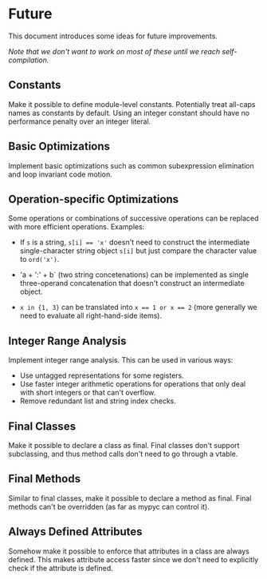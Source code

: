 # Future

This document introduces some ideas for future improvements.

*Note that we don't want to work on most of these until we reach self-compilation.*

## Constants

Make it possible to define module-level constants. Potentially treat
all-caps names as constants by default. Using an integer constant
should have no performance penalty over an integer literal.

## Basic Optimizations

Implement basic optimizations such as common subexpression elimination and
loop invariant code motion.

## Operation-specific Optimizations

Some operations or combinations of successive operations can be
replaced with more efficient operations. Examples:

* If `s` is a string, `s[i] == 'x'` doesn't need to construct the
  intermediate single-character string object `s[i]` but just compare
  the character value to `ord('x')`.

* 'a + ':' + b` (two string concetenations) can be implemented as
  single three-operand concatenation that doesn't construct an
  intermediate object.

* `x in {1, 3}` can be translated into `x == 1 or x == 2` (more
  generally we need to evaluate all right-hand-side items).

## Integer Range Analysis

Implement integer range analysis. This can be used in various ways:

* Use untagged representations for some registers.
* Use faster integer arithmetic operations for operations that
  only deal with short integers or that can't overflow.
* Remove redundant list and string index checks.

## Final Classes

Make it possible to declare a class as final. Final classes don't support
subclassing, and thus method calls don't need to go through a vtable.

## Final Methods

Similar to final classes, make it possible to declare a method as
final.  Final methods can't be overridden (as far as mypyc can control
it).

## Always Defined Attributes

Somehow make it possible to enforce that attributes in a class are always
defined. This makes attribute access faster since we don't need to explicitly
check if the attribute is defined.
